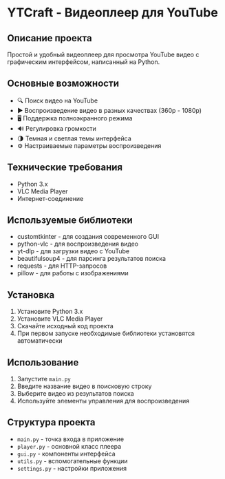 # YTCraft - Видеоплеер для YouTube

## Описание проекта
Простой и удобный видеоплеер для просмотра YouTube видео с графическим интерфейсом, написанный на Python.

## Основные возможности
- 🔍 Поиск видео на YouTube
- ▶️ Воспроизведение видео в разных качествах (360p - 1080p)
- 🖥️ Поддержка полноэкранного режима
- 🔊 Регулировка громкости
- 🌗 Темная и светлая темы интерфейса
- ⚙️ Настраиваемые параметры воспроизведения

## Технические требования
- Python 3.x
- VLC Media Player
- Интернет-соединение

## Используемые библиотеки
- customtkinter - для создания современного GUI
- python-vlc - для воспроизведения видео
- yt-dlp - для загрузки видео с YouTube
- beautifulsoup4 - для парсинга результатов поиска
- requests - для HTTP-запросов
- pillow - для работы с изображениями

## Установка
1. Установите Python 3.x
2. Установите VLC Media Player
3. Скачайте исходный код проекта
4. При первом запуске необходимые библиотеки установятся автоматически

## Использование
1. Запустите `main.py`
2. Введите название видео в поисковую строку
3. Выберите видео из результатов поиска
4. Используйте элементы управления для воспроизведения

## Структура проекта
- `main.py` - точка входа в приложение
- `player.py` - основной класс плеера
- `gui.py` - компоненты интерфейса
- `utils.py` - вспомогательные функции
- `settings.py` - настройки приложения
